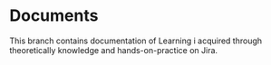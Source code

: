 # Documents
This branch contains documentation of Learning i acquired through theoretically knowledge and hands-on-practice on Jira.
